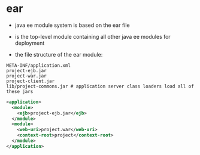 # ear

- java ee module system is based on the ear file

- is the top-level module containing all other java ee modules for deployment

- the file structure of the ear module:

```shell
META-INF/application.xml
project-ejb.jar
project-war.jar
project-client.jar
lib/project-commons.jar # application server class loaders load all of these jars
```

```xml
<application>
  <module>
    <ejb>project-ejb.jar</ejb>
  </module>
  <module>
    <web-uri>project.war</web-uri>
    <context-root>project</context-root>
  </module>
</application>
```
